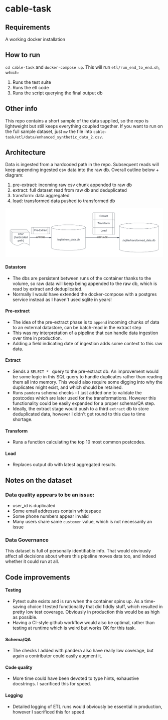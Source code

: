 # cable-task

## Requirements

A working docker installation

## How to run

`cd cable-task` and `docker-compose up`. This will run `etl/run_end_to_end.sh`, which:
1. Runs the test suite
2. Runs the etl code 
3. Runs the script querying the final output db

## Other info

This repo contains a short sample of the data supplied, so the repo is lightweight but still keeps everything coupled together. If you want to run on the full sample dataset, just `mv` the file into `cable-task/etl/data/enhanced_synthetic_data_2.csv`.

## Architecture
Data is ingested from a hardcoded path in the repo. Subsequent reads will keep appending ingested csv data into the raw db. Overall outline below + diagram:

1. pre-extract: incoming raw csv chunk appended to raw db
2. extract: full dataset read from raw db and deduplicated
3. transform: data aggregated
4. load: transformed data pushed to transformed db

![](/system_diagram.png?raw=true "Optional Title")

#### Datastore
* The dbs are persistent between runs of the container thanks to the volume, so raw data will keep being appended to the raw db, which is read by extract and deduplicated.
* Normally I would have extended the docker-compose with a postgres service instead as I haven't used sqlite in years!

#### Pre-extract
* The idea of the pre-extract phase is to `append` incoming chunks of data to an external datastore, can be batch-read in the extract step
* This was my interpretation of a pipeline that can handle data ingestion over time in production. 
* Adding a field indicating date of ingestion adds some context to this raw data. 

#### Extract
* Sends a `SELECT * ` query to the pre-extract db. An improvement would be some logic in this SQL query to handle duplicates rather than reading them all into memory. This would also require some digging into why the duplicates might exist, and which should be retained.
* Runs `pandera` schema checks - I just added one to validate the postcodes which are later used for the transformations. However this functionality could be easily expanded for a proper schema/QA step. 
* Ideally, the extract stage would push to a third `extract` db to store deduplicated data, however I didn't get round to this due to time shortage.

#### Transform
* Runs a function calculating the top 10 most common postcodes.

#### Load
* Replaces output db with latest aggregated results.

## Notes on the dataset

### Data quality appears to be an issue:

* user_id is duplicated
* Some email addresses contain whitespace
* Some phone numbers appear invalid
* Many users share same `customer` value, which is not necessarily an issue

### Data Governance
This dataset is full of personally identifiable info. That would obviously affect all decisions about where this pipeline moves data too, and indeed whether it could run at all. 

## Code improvements

#### Testing
* Pytest suite exists and is run when the container spins up. As a time-saving choice I tested functionality that did fiddly stuff, which resulted in pretty low test coverage. Obviously in production this would be as high as possible. 
* Having a CI-style github workflow would also be optimal, rather than testing at runtime which is weird but works OK for this task.

#### Schema/QA
* The checks I added with pandera also have really low coverage, but again a contributor could easily augment it.

#### Code quality
* More time could have been devoted to type hints, exhaustive docstrings. I sacrificed this for speed.

#### Logging
* Detailed logging of ETL runs would obviously be essential in production, however I sacrificed this for speed.  
